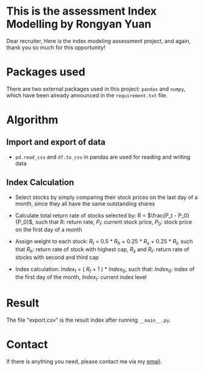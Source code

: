 # This is the assessment Index Modelling by Rongyan Yuan
Dear recruiter,
Here is the index modeling assessment project, and again, thank you so much for this opportunity!

# Packages used
There are two external packages used in this project: ```pandas``` and ```numpy```, which have been already announced in the ```requirement.txt``` file.

# Algorithm
## Import and export of data
+ ```pd.read_csv``` and ```df.to_csv``` in pandas are used for reading and writing data

## Index Calculation
+ Select stocks by simply comparing their stock prices on the last day of a month, since they all have the same outstanding shares

+ Calculate total return rate of stocks selected by: R = $\frac{P_t - P_0}{P_0}$, such that R: return rate, $P_t$: current stock price, $P_0$: stock price on the first day of a month

+ Assign weight to each stock: $R_t$ = 0.5 * $R_h$ + 0.25 * $R_s$ + 0.25 * $R_t$, such that $R_h$: return rate of stock with highest cap, $R_s$ and $R_t$: return rate of stocks with second and third cap

+ Index calculation: $Index_t$ = ( $R_t$ + 1 ) * $Index_0$, such that: $Index_0$: index of the first day of the month, $Index_t$: current index level

# Result
The file "export.csv" is the result index after running ```__main__.py```.

# Contact
If there is anything you need, please contact me via my [email](mailto:adrianrongyanyun@gmail.com).

